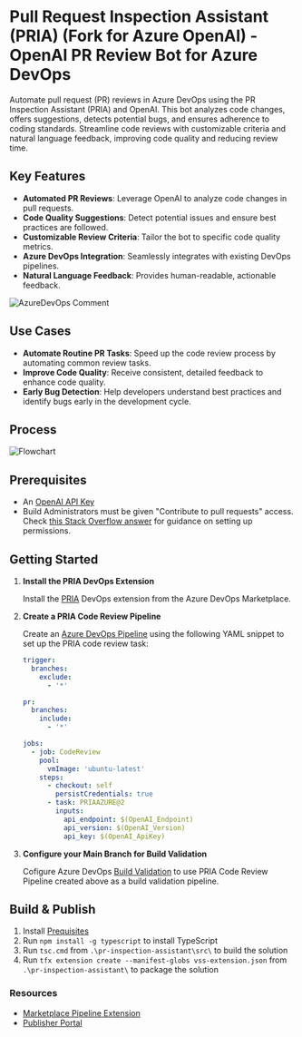 # Pull Request Inspection Assistant (PRIA) (Fork for Azure OpenAI) - OpenAI PR Review Bot for Azure DevOps

Automate pull request (PR) reviews in Azure DevOps using the PR Inspection Assistant (PRIA) and OpenAI. This bot analyzes code changes, offers suggestions, detects potential bugs, and ensures adherence to coding standards. Streamline code reviews with customizable criteria and natural language feedback, improving code quality and reducing review time.

## Key Features

- **Automated PR Reviews**: Leverage OpenAI to analyze code changes in pull requests.
- **Code Quality Suggestions**: Detect potential issues and ensure best practices are followed.
- **Customizable Review Criteria**: Tailor the bot to specific code quality metrics.
- **Azure DevOps Integration**: Seamlessly integrates with existing DevOps pipelines.
- **Natural Language Feedback**: Provides human-readable, actionable feedback.

![AzureDevOps Comment](https://raw.githubusercontent.com/ewellnitz/pr-inspection-assistant/refs/heads/main/pr-inspection-assistant/assets/ado-ai-comment.jpg)

## Use Cases

- **Automate Routine PR Tasks**: Speed up the code review process by automating common review tasks.
- **Improve Code Quality**: Receive consistent, detailed feedback to enhance code quality.
- **Early Bug Detection**: Help developers understand best practices and identify bugs early in the development cycle.

## Process
![Flowchart](https://raw.githubusercontent.com/ewellnitz/pr-inspection-assistant/refs/heads/main/pr-inspection-assistant/assets/flowchart.jpg)

## Prerequisites

- An [OpenAI API Key](https://platform.openai.com/docs/overview)
- Build Administrators must be given "Contribute to pull requests" access. Check [this Stack Overflow answer](https://stackoverflow.com/a/57985733) for guidance on setting up permissions.

## Getting Started

1. **Install the PRIA DevOps Extension**

   Install the [PRIA](https://marketplace.visualstudio.com/items?itemName=EricWellnitz.pria) DevOps extension from the Azure DevOps Marketplace.

2. **Create a PRIA Code Review Pipeline**

   Create an [Azure DevOps Pipeline](https://learn.microsoft.com/en-us/azure/devops/pipelines/create-first-pipeline) using the following YAML snippet to set up the PRIA code review task:

   ```yaml
   trigger:
     branches:
       exclude:
         - '*'

   pr:
     branches:
       include:
         - '*'

   jobs:
     - job: CodeReview
       pool:
         vmImage: 'ubuntu-latest'
       steps:
         - checkout: self
           persistCredentials: true
         - task: PRIAAZURE@2
           inputs:
             api_endpoint: $(OpenAI_Endpoint)
             api_version: $(OpenAI_Version)
             api_key: $(OpenAI_ApiKey)
2. **Configure your Main Branch for Build Validation**

	Cofigure Azure DevOps [Build Validation](https://learn.microsoft.com/en-us/azure/devops/repos/git/branch-policies?view=azure-devops&tabs=browser#build-validation) to use PRIA Code Review Pipeline created above  as a build validation pipeline.

## Build & Publish

1. Install [Prequisites](https://learn.microsoft.com/en-us/azure/devops/extend/develop/add-build-task?toc=%2Fazure%2Fdevops%2Fmarketplace-extensibility%2Ftoc.json&view=azure-devops#prerequisites)
2. Run `npm install -g typescript` to install TypeScript
3. Run `tsc.cmd` from `.\pr-inspection-assistant\src\` to build the solution
4. Run `tfx extension create --manifest-globs vss-extension.json` from `.\pr-inspection-assistant\` to package the solution

### Resources
- [Marketplace Pipeline Extension](https://learn.microsoft.com/en-us/azure/devops/extend/develop/add-build-task?toc=%2Fazure%2Fdevops%2Fmarketplace-extensibility%2Ftoc.json&view=azure-devops)
- [Publisher Portal](https://marketplace.visualstudio.com/manage/publishers)